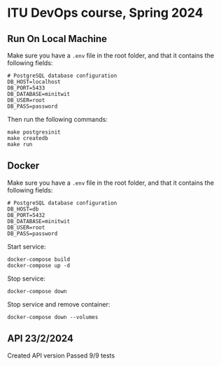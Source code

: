 # ITU DevOps course, Spring 2024

## Run On Local Machine
Make sure you have a `.env` file in the root folder, and that it contains the following fields:
```
# PostgreSQL database configuration
DB_HOST=localhost
DB_PORT=5433
DB_DATABASE=minitwit
DB_USER=root
DB_PASS=password
```
Then run the following commands:
```
make postgresinit
make createdb
make run
```

## Docker
Make sure you have a `.env` file in the root folder, and that it contains the following fields:
```
# PostgreSQL database configuration
DB_HOST=db
DB_PORT=5432
DB_DATABASE=minitwit
DB_USER=root
DB_PASS=password
```
Start service:
```
docker-compose build
docker-compose up -d
```

Stop service:
```
docker-compose down
```

Stop service and remove container:
```
docker-compose down --volumes
```

## API 23/2/2024
Created API version
Passed 9/9 tests
